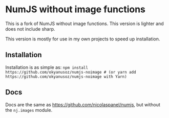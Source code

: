 # NumJS without image functions

This is a fork of NumJS without image functions. This version is lighter and does not include sharp.

This version is mostly for use in my own projects to speed up installation.

## Installation
Installation is as simple as:
`npm install https://github.com/okyanusoz/numjs-noimage # (or yarn add https://github.com/okyanusoz/numjs-noimage with Yarn)`

## Docs
Docs are the same as https://github.com/nicolaspanel/numjs, but without the `nj.images` module.
